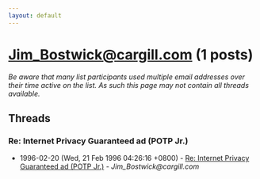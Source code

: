 ```yaml
---
layout: default
---
```


# Jim_Bostwick@cargill.com (1 posts)

_Be aware that many list participants used multiple email addresses over their time active on the list. As such this page may not contain all threads available._

## Threads

### Re: Internet Privacy Guaranteed ad (POTP Jr.)
+ 1996-02-20 (Wed, 21 Feb 1996 04:26:16 +0800) - [Re: Internet Privacy Guaranteed ad (POTP Jr.)](/archive/1996/02/33f71f5f451d9e87064612ee13ff1e44ab0fbf46f1b27ad9babf892280132af1) - _Jim_Bostwick@cargill.com_

